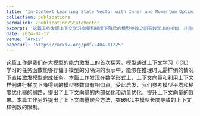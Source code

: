 ```yaml
---
title: "In-Context Learning State Vector with Inner and Momentum Optimization"
collection: publications
permalink: /publication/StateVector
excerpt: '这篇工作发现上下文学习向量和梯度下降后的模型参数之间有数学上的相似，并且由此提出上下文学习向量的内部优化和动量优化，并且提出大量样例场景下的上下文向量样例聚合方法'
date: 2024-04-17
venue: 'Arxiv'
paperurl: 'https://arxiv.org/pdf/2404.11225'
---
```

这篇工作是我们在大模型的能力激发上的首次探索。模型通过上下文学习（ICL）学习的任务函数能够存储于模型的分隔词的表示中，能够在推理时无需样例的情况下直接激发模型完成任务。本篇工作发现在数学形式上，上下文向量和利用上下文样例进行梯度下降得到的模型参数具有相似点。受此启发，我们参考模型平均和梯度优化器的思路，提出了上下文向量的内部优化和动量优化，提升上下文向量的效果。本篇工作另外提出了上下文向量聚合方法，突破ICL中模型长度导致的上下文样例数的限制。
